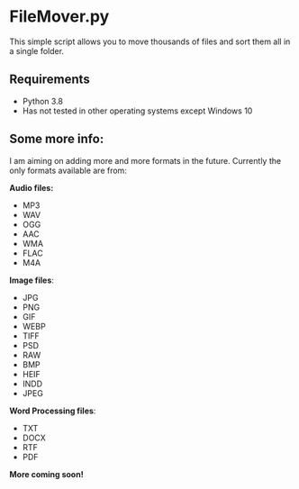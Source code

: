 # FileMover.py
This simple script allows you to move thousands of files and sort them all in a single folder. 

## Requirements

- Python 3.8
- Has not tested in other operating systems except Windows 10

## Some more info:
I am aiming on adding more and more formats in the future. Currently the only formats available are from:

**Audio files:**
 - MP3 
 - WAV
 - OGG
 - AAC
 - WMA
 - FLAC
 - M4A

**Image files**:
 - JPG 
 - PNG
 - GIF 
 - WEBP 
 - TIFF 
 - PSD
 - RAW 
 - BMP 
 - HEIF 
 - INDD 
 - JPEG

**Word Processing files**:
 - TXT
 - DOCX
 - RTF
 - PDF
 

**More coming soon!**


